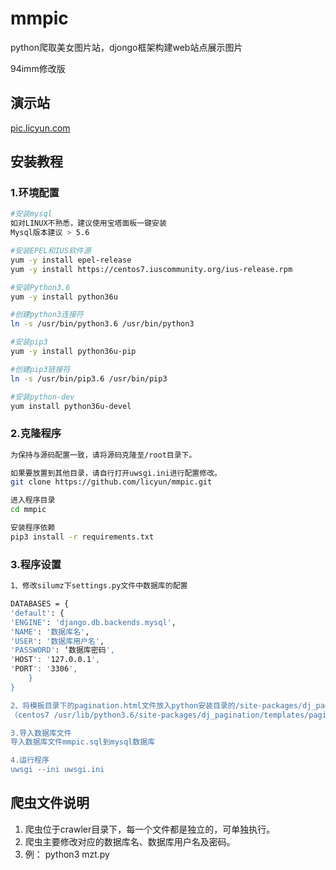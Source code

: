 # mmpic
python爬取美女图片站，djongo框架构建web站点展示图片

94imm修改版

## 演示站
[pic.licyun.com](https://pic.licyun.com)

## 安装教程
### 1.环境配置
```sh
#安装mysql
如对LINUX不熟悉，建议使用宝塔面板一键安装
Mysql版本建议 > 5.6

#安装EPEL和IUS软件源
yum -y install epel-release
yum -y install https://centos7.iuscommunity.org/ius-release.rpm

#安装Python3.6
yum -y install python36u

#创建python3连接符
ln -s /usr/bin/python3.6 /usr/bin/python3

#安装pip3
yum -y install python36u-pip

#创建pip3链接符
ln -s /usr/bin/pip3.6 /usr/bin/pip3

#安装python-dev
yum install python36u-devel

```

### 2.克隆程序
```sh
为保持与源码配置一致，请将源码克隆至/root目录下。

如果要放置到其他目录，请自行打开uwsgi.ini进行配置修改。
git clone https://github.com/licyun/mmpic.git

进入程序目录
cd mmpic

安装程序依赖
pip3 install -r requirements.txt
```

### 3.程序设置
```sh
1、修改silumz下settings.py文件中数据库的配置

DATABASES = {
'default': {
'ENGINE': 'django.db.backends.mysql',
'NAME': '数据库名',
'USER': '数据库用户名',
'PASSWORD': ‘数据库密码',
'HOST': '127.0.0.1',
'PORT': '3306',
    }
}

2、将模板目录下的pagination.html文件放入python安装目录的/site-packages/dj_pagination/templates/pagination/下
（centos7 /usr/lib/python3.6/site-packages/dj_pagination/templates/pagination）

3.导入数据库文件
导入数据库文件mmpic.sql到mysql数据库

4.运行程序
uwsgi --ini uwsgi.ini
```

## 爬虫文件说明
1. 爬虫位于crawler目录下，每一个文件都是独立的，可单独执行。
1. 爬虫主要修改对应的数据库名、数据库用户名及密码。
1. 例： python3 mzt.py
